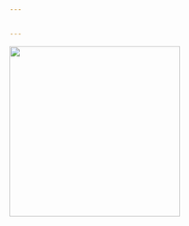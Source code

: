 ```yaml
---


---
```


<img src="https://i.ibb.co/ccx4Fr1G/20250725-0354-API-Performance-KPIs-simple-compose-01k0z8hd0hfgwt5wxh3j3jv1h9.png" width="300">

